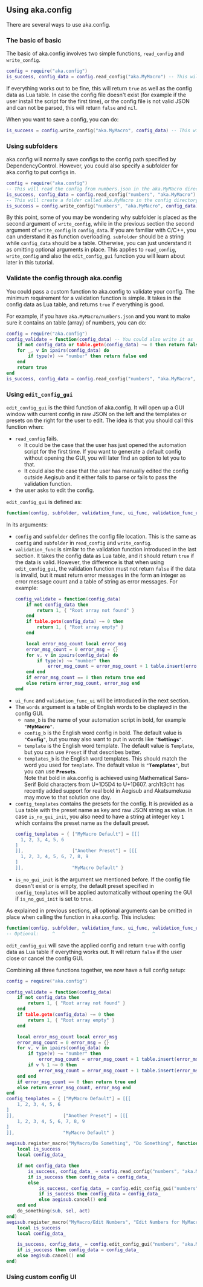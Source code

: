 ## Using aka.config

There are several ways to use aka.config.  

### The basic of basic 

The basic of aka.config involves two simple functions, `read_config` and `write_config`.  
```lua
config = require("aka.config")
is_success, config_data = config.read_config("aka.MyMacro") -- This will read the config from aka.MyMacro.json in the config directory
```
If everything works out to be fine, this will return `true` as well as the config data as Lua table. In case the config file doesn't exist (for example if the user install the script for the first time), or the config file is not valid JSON and can not be parsed, this will return `false` and `nil`.  

When you want to save a config, you can do:  
```lua
is_success = config.write_config("aka.MyMacro", config_data) -- This will save the table to aka.MyMacro.json in the config directory
```

### Using subfolders

aka.config will normally save configs to the config path specified by DependencyControl. However, you could also specify a subfolder for aka.config to put configs in.  
```lua
config = require("aka.config")
-- This will read the config from numbers.json in the aka.MyMacro directory in the config directory.
is_success, config_data = config.read_config("numbers", "aka.MyMacro")
-- This will create a folder called aka.MyMacro in the config directory and save the data to numbers.json in the aka.MyMacro folder.
is_success = config.write_config("numbers", "aka.MyMacro", config_data)
```

By this point, some of you may be wondering why subfolder is placed as the second argument of `write_config`, while in the previous section the second argument of `write_config` is `config_data`. If you are familiar with C/C++, you can understand it as function overloading. `subfolder` should be a string while `config_data` should be a table. Otherwise, you can just understand it as omitting optional arguments in place. This applies to `read_config`, `write_config` and also the `edit_config_gui` function you will learn about later in this tutorial.  

### Validate the config through aka.config

You could pass a custom function to aka.config to validate your config. The minimum requirement for a validation function is simple. It takes in the config data as Lua table, and returns `true` if everything is good.  

For example, if you have `aka.MyMacro/numbers.json` and you want to make sure it contains an table (array) of numbers, you can do:  
```lua
config = require("aka.config")
config_validate = function(config_data) -- You could also write it as `function config_validate(config_data)` if you are more familiar with that
    if not config_data or table.getn(config_data) ~= 0 then return false end
    for _, v in ipairs(config_data) do
        if type(v) ~= "number" then return false end
    end
    return true
end
is_success, config_data = config.read_config("numbers", "aka.MyMacro", config_validate)
```

### Using `edit_config_gui`

`edit_config_gui` is the third function of aka.config. It will open up a GUI window with current config in raw JSON on the left and the templates or presets on the right for the user to edit. The idea is that you should call this function when:  
* `read_config` fails.  
    * It could be the case that the user has just opened the automation script for the first time. If you want to generate a default config without opening the GUI, you will later find an option to let you to that.  
    * It could also the case that the user has manually edited the config outside Aegisub and it either fails to parse or fails to pass the validation function.  
* the user asks to edit the config.  

`edit_config_gui` is defined as:  
```lua
function(config, subfolder, validation_func, ui_func, validation_func_ui, words, config_templates, is_no_gui_init)
```

In its arguments:
* `config` and `subfolder` defines the config file location. This is the same as `config` and `subfolder` in `read_config` and `write_config`.  
* `validation_func` is similar to the validation function introduced in the last section. It takes the config data as Lua table, and it should return `true` if the data is valid. However, the difference is that when using `edit_config_gui`, the validation function must not return `false` if the data is invalid, but it must return error messages in the form an integer as error message count and a table of string as error messages. For example:  
    ```lua
    config_validate = function(config_data)
        if not config_data then
            return 1, { "Root array not found" }
        end
        if table.getn(config_data) ~= 0 then
            return 1, { "Root array empty" }
        end

        local error_msg_count local error_msg
        error_msg_count = 0 error_msg = {}
        for v, v in ipairs(config_data) do
            if type(v) ~= "number" then
                error_msg_count = error_msg_count + 1 table.insert(error_msg, "\"" .. w .. "\" at position " .. tostring(k) .. " not a number")
        end end
        if error_msg_count == 0 then return true end
        else return error_msg_count, error_msg end
    end
    ```
* `ui_func` and `validation_func_ui` will be introduced in the next section.   
* The `words` argument is a table of English words to be displayed in the config GUI.  
    * `name_b` is the name of your automation script in bold, for example `"𝗠𝘆𝗠𝗮𝗰𝗿𝗼"`.  
    * `config_b` is the English word config in bold. The default value is `"𝗖𝗼𝗻𝗳𝗶𝗴"`, but you may also want to put in words like `"𝗦𝗲𝘁𝘁𝗶𝗻𝗴𝘀"`.  
    * `template` is the English word template. The default value is `Template`, but you can use `Preset` if that describes better.  
    * `templates_b` is the English word templates. This should match the word you used for `template`. The default value is `"𝗧𝗲𝗺𝗽𝗹𝗮𝘁𝗲𝘀"`, but you can use `𝗣𝗿𝗲𝘀𝗲𝘁𝘀`.  
    Note that bold in aka.config is achieved using Mathematical Sans-Serif Bold characters from U+1D5D4 to U+1D607. arch1t3cht has recently added support for real bold in Aegisub and Akatsumekusa may move to that solution one day.  
* `config_templates` contains the presets for the config. It is provided as a Lua table with the preset name as key and raw JSON string as value. In case `is_no_gui_init`, you also need to have a string at integer key `1` which contains the preset name as the default preset.  
    ```lua
    config_templates = { ["MyMacro Default"] = [[[
      1, 2, 3, 4, 5, 6
    ]
    ]],                  ["Another Preset"] = [[[
      1, 2, 3, 4, 5, 6, 7, 8, 9
    ]
    ]],                  "MyMacro Default" }
    ```
* `is_no_gui_init` is the argument we mentioned before. If the config file doesn't exist or is empty, the default preset specified in `config_templates` will be applied automatically without opening the GUI if `is_no_gui_init` is set to `true`.  

As explained in previous sections, all optional arguments can be omitted in place when calling the function in aka.config. This includes:  
```lua
function(config, subfolder, validation_func, ui_func, validation_func_ui, words, config_templates, is_no_gui_init)
-- Optional:     ^          ^                ^        ^                                            ^
```

`edit_config_gui` will save the applied config and return `true` with config data as Lua table if everything works out. It will return `false` if the user close or cancel the config GUI.  

Combining all three functions together, we now have a full config setup:  
```lua
config = require("aka.config")

config_validate = function(config_data)
    if not config_data then
        return 1, { "Root array not found" }
    end
    if table.getn(config_data) ~= 0 then
        return 1, { "Root array empty" }
    end

    local error_msg_count local error_msg
    error_msg_count = 0 error_msg = {}
    for v, v in ipairs(config_data) do
        if type(v) ~= "number" then
            error_msg_count = error_msg_count + 1 table.insert(error_msg, "\"" .. to_string(w) .. "\" at position " .. tostring(k) .. " not a number")
        if v % 1 ~= 0 then
            error_msg_count = error_msg_count + 1 table.insert(error_msg, "The number " .. to_string(w) .. " at position " .. tostring(k) .. " not an integer")
    end end
    if error_msg_count == 0 then return true end
    else return error_msg_count, error_msg end
end
config_templates = { ["MyMacro Default"] = [[[
    1, 2, 3, 4, 5, 6
]
]],                  ["Another Preset"] = [[[
    1, 2, 3, 4, 5, 6, 7, 8, 9
]
]],                  "MyMacro Default" }

aegisub.register_macro("MyMacro/Do Something", "Do Something", function(sub, sel, act)
    local is_success
    local config_data_

    if not config_data then
        is_success, config_data_ = config.read_config("numbers", "aka.MyMacro", config_validate)
        if is_success then config_data = config_data_
        else
            is_success, config_data_ = config.edit_config_gui("numbers", "aka.MyMacro", config_validate, "𝗠𝘆𝗠𝗮𝗰𝗿𝗼", "𝗖𝗼𝗻𝗳𝗶𝗴", "Preset", "𝗣𝗿𝗲𝘀𝗲𝘁𝘀", config_templates, true)
            if is_success then config_data = config_data_
            else aegisub.cancel() end
    end end
    do_something(sub, sel, act)
end)
aegisub.register_macro("MyMacro/Edit Numbers", "Edit Numbers for MyMacro", function()
    local is_success
    local config_data_

    is_success, config_data_ = config.edit_config_gui("numbers", "aka.MyMacro", config_validate, "𝗠𝘆𝗠𝗮𝗰𝗿𝗼", "𝗖𝗼𝗻𝗳𝗶𝗴", "Preset", "𝗣𝗿𝗲𝘀𝗲𝘁𝘀", config_templates)
    if is_success then config_data = config_data_
    else aegisub.cancel() end
end)
```

### Using custom config UI

